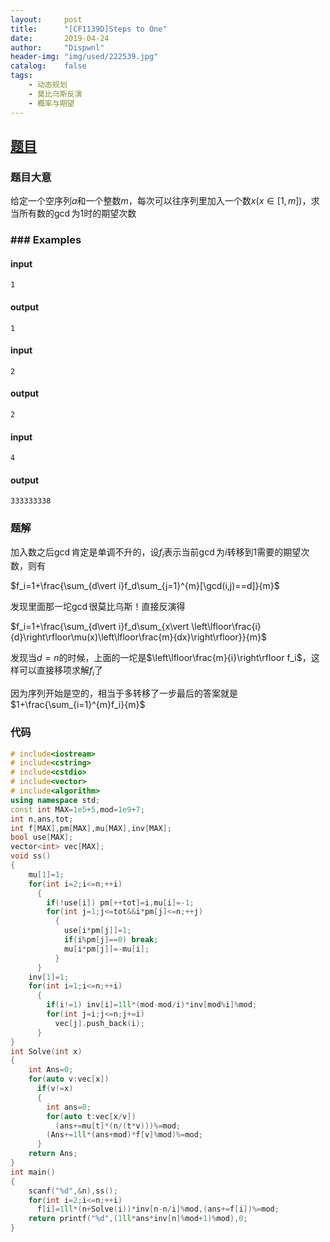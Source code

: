 ```yaml
---
layout:		post
title:		"[CF1139D]Steps to One"
date:		2019-04-24
author:		"Dispwnl"
header-img:	"img/used/222539.jpg"
catalog:	false
tags:
    - 动态规划
    - 莫比乌斯反演
    - 概率与期望
---
```


## [题目](<https://codeforces.com/problemset/problem/1139/D>)

### 题目大意

给定一个空序列$a$和一个整数$m$，每次可以往序列里加入一个数$x(x\in [1,m])$，求当所有数的$\gcd$为$1$时的期望次数

### ### Examples

#### input

```plain
1
```

#### output

```plain
1
```

#### input

```plain
2
```

#### output

```plain
2
```

#### input

```plain
4
```

#### output

```plain
333333338
```

### 题解

加入数之后$\gcd$肯定是单调不升的，设$f_i$表示当前$\gcd$为$i$转移到$1$需要的期望次数，则有

$f_i=1+\frac{\sum_{d\vert i}f_d\sum_{j=1}^{m}[\gcd(i,j)==d]}{m}$

发现里面那一坨$\gcd$很莫比乌斯！直接反演得

$f_i=1+\frac{\sum_{d\vert i}f_d\sum_{x\vert \left\lfloor\frac{i}{d}\right\rfloor\mu(x)\left\lfloor\frac{m}{dx}\right\rfloor}}{m}$

发现当$d=n$的时候，上面的一坨是$\left\lfloor\frac{m}{i}\right\rfloor f_i$，这样可以直接移项求解$f_i$了

因为序列开始是空的，相当于多转移了一步最后的答案就是$1+\frac{\sum_{i=1}^{m}f_i}{m}$

### 代码

```c++
# include<iostream>
# include<cstring>
# include<cstdio>
# include<vector>
# include<algorithm>
using namespace std;
const int MAX=1e5+5,mod=1e9+7;
int n,ans,tot;
int f[MAX],pm[MAX],mu[MAX],inv[MAX];
bool use[MAX];
vector<int> vec[MAX];
void ss()
{
	mu[1]=1;
	for(int i=2;i<=n;++i)
	  {
	  	if(!use[i]) pm[++tot]=i,mu[i]=-1;
	  	for(int j=1;j<=tot&&i*pm[j]<=n;++j)
	  	  {
	  	  	use[i*pm[j]]=1;
	  	  	if(i%pm[j]==0) break;
	  	  	mu[i*pm[j]]=-mu[i];
		  }
	  }
	inv[1]=1;
	for(int i=1;i<=n;++i)
	  {
	  	if(i!=1) inv[i]=1ll*(mod-mod/i)*inv[mod%i]%mod;
	  	for(int j=i;j<=n;j+=i)
	      vec[j].push_back(i);
	  }
}
int Solve(int x)
{
	int Ans=0;
	for(auto v:vec[x])
	  if(v!=x)
	  {
	  	int ans=0;
	  	for(auto t:vec[x/v])
	  	  (ans+=mu[t]*(n/(t*v)))%=mod;
		(Ans+=1ll*(ans+mod)*f[v]%mod)%=mod;
	  }
	return Ans;
}
int main()
{
	scanf("%d",&n),ss();
	for(int i=2;i<=n;++i)
	  f[i]=1ll*(n+Solve(i))*inv[n-n/i]%mod,(ans+=f[i])%=mod;
	return printf("%d",(1ll*ans*inv[n]%mod+1)%mod),0;
}
```


